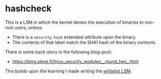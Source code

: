 # hashcheck

This is a LSM in which the kernel denies the execution of binaries to non-root users, unless:

* There is a `security.hash` extended-attribute upon the binary.
* The contents of that label match the SHA1 hash of the binary contents.

There is some back-story in the following blog-post:

* https://blog.steve.fi/linux_security_modules__round_two_.html

This builds upon the learning I made writing the [whitelist LSM](../whitelist/).
